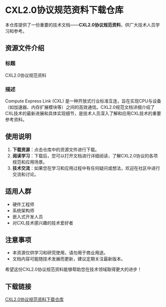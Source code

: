 # CXL2.0协议规范资料下载仓库

本仓库提供了一份重要的技术文档——**CXL2.0协议规范资料**，供广大技术人员学习和参考。

## 资源文件介绍

### 标题
CXL2.0协议规范资料

### 描述
Compute Express Link (CXL) 是一种开放式行业标准互连，旨在实现CPU与设备（如加速器、内存扩展模块等）之间的高效通信。CXL2.0规范文档详细介绍了CXL技术的最新进展和具体实现细节，是技术人员深入了解和应用CXL技术的重要参考资料。

## 使用说明

1. **下载资源**：点击仓库中的资源文件进行下载。
2. **阅读学习**：下载后，您可以打开文档进行详细阅读，了解CXL2.0协议的各项规范和应用场景。
3. **技术交流**：如果您在学习和应用过程中有任何疑问或想法，欢迎在社区中进行交流和讨论。

## 适用人群

- 硬件工程师
- 系统架构师
- 嵌入式开发人员
- 对CXL技术感兴趣的技术爱好者

## 注意事项

- 本资源仅供学习和研究使用，请勿用于商业用途。
- 文档内容可能随技术发展而更新，建议定期关注最新版本。

希望这份CXL2.0协议规范资料能够帮助您在技术领域取得更大的进步！

## 下载链接

[CXL2.0协议规范资料下载仓库](https://pan.quark.cn/s/687a7e6db059)